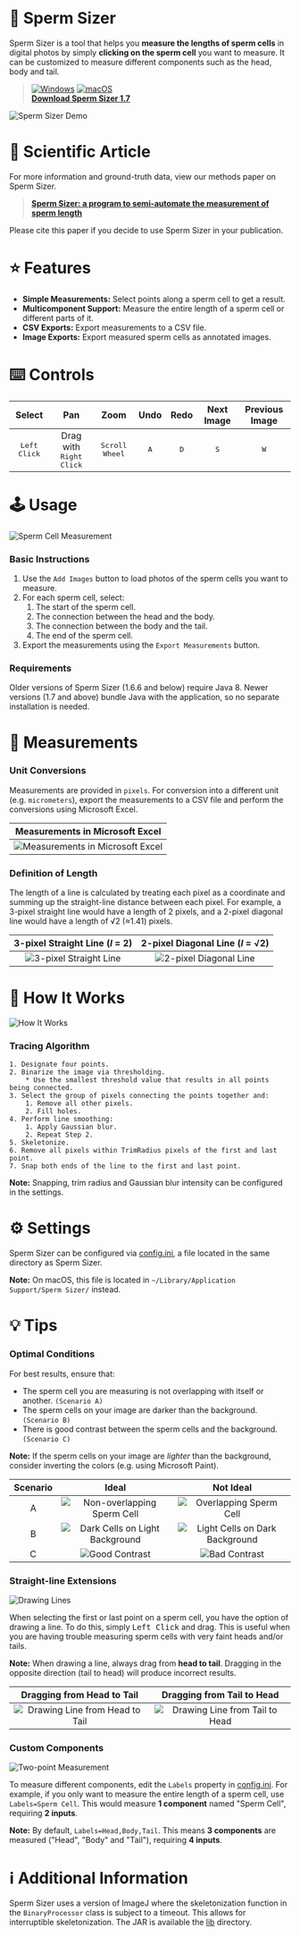 # :straight_ruler: Sperm Sizer
Sperm Sizer is a tool that helps you **measure the lengths of sperm cells** in digital photos by simply **clicking on the sperm cell** you want to measure. It can be customized to measure different components such as the head, body and tail.

> [![Windows](https://img.shields.io/badge/Windows-0078D6?logo=data:image/svg+xml;base64,PHN2ZyB3aWR0aD0iMTUiIGhlaWdodD0iMTUiIHhtbG5zPSJodHRwOi8vd3d3LnczLm9yZy8yMDAwL3N2ZyI+PG1hc2sgaWQ9IndpbmRvd01hc2siPjxyZWN0IHdpZHRoPSIxNSIgaGVpZ2h0PSIxNSIgZmlsbD0id2hpdGUiLz48cmVjdCB4PSI3IiB5PSIwIiB3aWR0aD0iMSIgaGVpZ2h0PSIxNSIgZmlsbD0iYmxhY2siLz48cmVjdCB4PSIwIiB5PSI3IiB3aWR0aD0iMTUiIGhlaWdodD0iMSIgZmlsbD0iYmxhY2siLz48L21hc2s+PHJlY3Qgd2lkdGg9IjE1IiBoZWlnaHQ9IjE1IiBmaWxsPSJ3aGl0ZSIgbWFzaz0idXJsKCN3aW5kb3dNYXNrKSIvPjwvc3ZnPg==)](https://github.com/wyrli/sperm-sizer/releases/download/1.7/sperm-sizer-1.7-windows-x64.zip) [![macOS](https://img.shields.io/badge/macOS-000000?logo=apple&logoColor=white)](https://github.com/wyrli/sperm-sizer/releases/tag/1.7)  
> [**Download Sperm Sizer 1.7**](https://github.com/wyrli/sperm-sizer/releases/tag/1.7)

![Sperm Sizer Demo](https://i.imgur.com/aPbazPy.gif)

# :page_facing_up: Scientific Article
For more information and ground-truth data, view our methods paper on Sperm Sizer.

> [**Sperm Sizer: a program to semi-automate the measurement of sperm length**](https://link.springer.com/article/10.1007/s00265-021-03013-4)

Please cite this paper if you decide to use Sperm Sizer in your publication.

# :star: Features
* **Simple Measurements:** Select points along a sperm cell to get a result.
* **Multicomponent Support:** Measure the entire length of a sperm cell or different parts of it.
* **CSV Exports:** Export measurements to a CSV file.
* **Image Exports:** Export measured sperm cells as annotated images.

# :keyboard: Controls
| Select | Pan | Zoom | Undo | Redo | Next Image | Previous Image |
| :--: | :--: | :--: | :--: | :--: | :--: | :--: |
| <kbd>Left Click</kbd> | Drag with <kbd>Right Click</kdb> | <kbd>Scroll Wheel</kdb> | <kbd>A</kdb> | <kbd>D</kdb> | <kbd>S</kdb> | <kbd>W</kdb> |

# :joystick: Usage
![Sperm Cell Measurement](https://i.imgur.com/QFV2mVL.gif)

### Basic Instructions
1. Use the `Add Images` button to load photos of the sperm cells you want to measure.
2. For each sperm cell, select:
    1. The start of the sperm cell.
    2. The connection between the head and the body.
    3. The connection between the body and the tail.
    4. The end of the sperm cell.
3. Export the measurements using the `Export Measurements` button.

### Requirements
Older versions of Sperm Sizer (1.6.6 and below) require Java 8. Newer versions (1.7 and above) bundle Java with the application, so no separate installation is needed.

# :microscope: Measurements
### Unit Conversions
Measurements are provided in `pixels`. For conversion into a different unit (e.g. `micrometers`), export the measurements to a CSV file and perform the conversions using Microsoft Excel.

| Measurements in Microsoft Excel |
| :--: |
| ![Measurements in Microsoft Excel](https://i.imgur.com/4TMBZbg.png) |

### Definition of Length
The length of a line is calculated by treating each pixel as a coordinate and summing up the straight-line distance between each pixel. For example, a 3-pixel straight line would have a length of 2 pixels, and a 2-pixel diagonal line would have a length of √2 (≈1.41) pixels.

| 3-pixel Straight Line (_l_ = 2)  | 2-pixel Diagonal Line (_l_ = √2) |
| :--: | :--: |
| ![3-pixel Straight Line](https://i.imgur.com/EmTdcVn.png) | ![2-pixel Diagonal Line](https://i.imgur.com/vqlfpL5.png) |

# :blue_book: How It Works
![How It Works](https://i.imgur.com/5GR4pPk.gif)

### Tracing Algorithm
```
1. Designate four points.
2. Binarize the image via thresholding.
    * Use the smallest threshold value that results in all points being connected.
3. Select the group of pixels connecting the points together and:
    1. Remove all other pixels.
    2. Fill holes.
4. Perform line smoothing:
    1. Apply Gaussian blur.
    2. Repeat Step 2.
5. Skeletonize.
6. Remove all pixels within TrimRadius pixels of the first and last point.
7. Snap both ends of the line to the first and last point.
```

**Note:** Snapping, trim radius and Gaussian blur intensity can be configured in the settings.

# :gear: Settings
Sperm Sizer can be configured via [config.ini](/src/main/resources/config/config.ini), a file located in the same directory as Sperm Sizer.

**Note:** On macOS, this file is located in `~/Library/Application Support/Sperm Sizer/` instead.

# :bulb: Tips
### Optimal Conditions
For best results, ensure that:
* The sperm cell you are measuring is not overlapping with itself or another. `(Scenario A)`
* The sperm cells on your image are darker than the background. `(Scenario B)`
* There is good contrast between the sperm cells and the background. `(Scenario C)`

**Note:** If the sperm cells on your image are _lighter_ than the background, consider inverting the colors (e.g. using Microsoft Paint).

| Scenario | Ideal | Not Ideal |
| :--: | :--: | :--: |
| A | ![Non-overlapping Sperm Cell](https://i.imgur.com/Sklcsqh.png) | ![Overlapping Sperm Cell](https://i.imgur.com/1ktBRy4.png) |
| B | ![Dark Cells on Light Background](https://i.imgur.com/0hjBMbi.png) | ![Light Cells on Dark Background](https://i.imgur.com/2FySoDG.png) |
| C | ![Good Contrast](https://i.imgur.com/gVPeu8G.png) | ![Bad Contrast](https://i.imgur.com/KzIQS52.png) |

### Straight-line Extensions
![Drawing Lines](https://i.imgur.com/IoFL4q9.gif)

When selecting the first or last point on a sperm cell, you have the option of drawing a line. To do this, simply <kbd>Left Click</kbd> and drag. This is useful when you are having trouble measuring sperm cells with very faint heads and/or tails.

**Note:** When drawing a line, always drag from **head to tail**. Dragging in the opposite direction (tail to head) will produce incorrect results.

| Dragging from Head to Tail | Dragging from Tail to Head |
| :--: | :--: |
| ![Drawing Line from Head to Tail](https://i.imgur.com/tLotMDT.gif) | ![Drawing Line from Tail to Head](https://i.imgur.com/iLUbaiw.gif) |

### Custom Components
![Two-point Measurement](https://i.imgur.com/JH69uz5.gif)

To measure different components, edit the `Labels` property in [config.ini](/src/main/resources/config/config.ini). For example, if you only want to measure the entire length of a sperm cell, use `Labels=Sperm Cell`. This would measure **1 component** named "Sperm Cell", requiring **2 inputs**.

**Note:** By default, `Labels=Head,Body,Tail`. This means **3 components** are measured ("Head", "Body" and "Tail"), requiring **4 inputs**.

# :information_source: Additional Information
Sperm Sizer uses a version of ImageJ where the skeletonization function in the `BinaryProcessor` class is subject to a timeout. This allows for interruptible skeletonization. The JAR is available the [lib](/lib/) directory.
